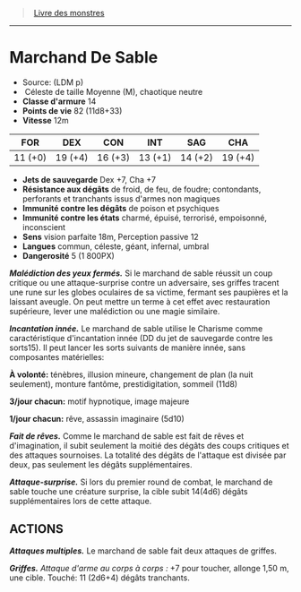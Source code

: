 ﻿> [Livre des monstres](tome_of_beasts.md)

---

# Marchand De Sable

- Source: (LDM p)
-  Céleste de taille Moyenne (M), chaotique neutre
- **Classe d'armure** 14
- **Points de vie** 82 (11d8+33)
- **Vitesse** 12m

|FOR|DEX|CON|INT|SAG|CHA|
|---|---|---|---|---|---|
|11 (+0)|19 (+4)|16 (+3)|13 (+1)|14 (+2)|19 (+4)|

- **Jets de sauvegarde** Dex +7, Cha +7
- **Résistance aux dégâts** de froid, de feu, de foudre; contondants, perforants et tranchants issus d'armes non magiques
- **Immunité contre les dégâts** de poison et psychiques
- **Immunité contre les états** charmé, épuisé, terrorisé, empoisonné, inconscient
- **Sens** vision parfaite 18m, Perception passive 12
- **Langues** commun, céleste, géant, infernal, umbral
- **Dangerosité** 5 (1 800PX)

**_Malédiction des yeux fermés._** Si le marchand de sable réussit un coup critique ou une attaque-surprise contre un adversaire, ses griffes tracent une rune sur les globes oculaires de sa victime, fermant ses paupières et la laissant aveugle. On peut mettre un terme à cet effet avec restauration supérieure, lever une malédiction ou une magie similaire.

**_Incantation innée._** Le marchand de sable utilise le Charisme comme caractéristique d'incantation innée (DD du jet de sauvegarde contre les sorts15). Il peut lancer les sorts suivants de manière innée, sans composantes matérielles:

**À volonté:** ténèbres, illusion mineure, changement de plan
(la nuit seulement), monture fantôme, prestidigitation, sommeil (11d8)

**3/jour chacun:** motif hypnotique, image majeure

**1/jour chacun:** rêve, assassin imaginaire (5d10)

**_Fait de rêves._** Comme le marchand de sable est fait de rêves et d'imagination, il subit seulement la moitié des dégâts des coups critiques et des attaques sournoises. La totalité des dégâts de l'attaque est divisée par deux, pas seulement les dégâts supplémentaires.

**_Attaque-surprise._** Si lors du premier round de combat, le marchand de sable touche une créature surprise, la cible subit 14(4d6) dégâts supplémentaires lors de cette attaque.

## ACTIONS

**_Attaques multiples._** Le marchand de sable fait deux attaques de griffes.

**_Griffes._** _Attaque d'arme au corps à corps :_ +7 pour toucher, allonge 1,50 m, une cible. Touché: 11 (2d6+4) dégâts tranchants.

